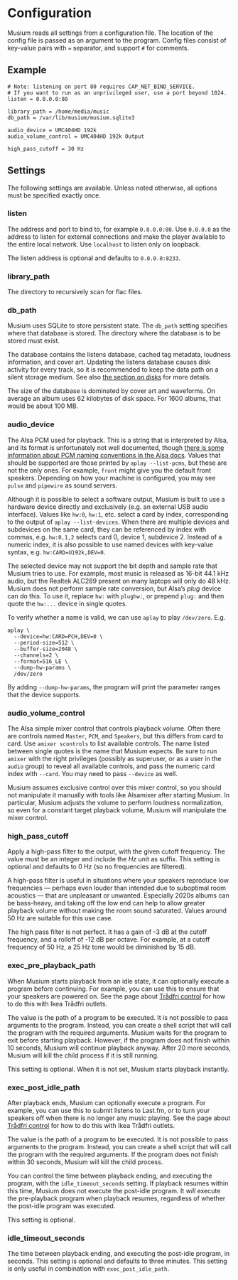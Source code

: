 # Configuration

Musium reads all settings from a configuration file. The location of the config
file is passed as an argument to the program. Config files consist of key-value
pairs with `=` separator, and support `#` for comments.

## Example

    # Note: listening on port 80 requires CAP_NET_BIND_SERVICE.
    # If you want to run as an unprivileged user, use a port beyond 1024.
    listen = 0.0.0.0:80

    library_path = /home/media/music
    db_path = /var/lib/musium/musium.sqlite3

    audio_device = UMC404HD 192k
    audio_volume_control = UMC404HD 192k Output

    high_pass_cutoff = 30 Hz

## Settings

The following settings are available. Unless noted otherwise, all options must
be specified exactly once.

### listen

The address and port to bind to, for example `0.0.0.0:80`. Use `0.0.0.0` as the
address to listen for external connections and make the player available to the
entire local network. Use `localhost` to listen only on loopback.

The listen address is optional and defaults to `0.0.0.0:8233`.

### library_path

The directory to recursively scan for flac files.

### db_path

Musium uses SQLite to store persistent state. The `db_path` setting specifies
where that database is stored. The directory where the database is to be stored
must exist.

The database contains the listens database, cached tag metadata, loudness
information, and cover art. Updating the listens database causes disk activity
for every track, so it is recommended to keep the data path on a silent storage
medium. See also [the section on disks](disks.md) for more details.

The size of the database is dominated by cover art and waveforms. On average an
album uses 62 kilobytes of disk space. For 1600 albums, that would be about 100
MB.

### audio_device

The <abbr>Alsa</abbr> <abbr>PCM<abbr> used for playback. This is a string that
is interpreted by <abbr>Alsa</abbr>, and its format is unfortunately not well
documented, though [there is some information about <abbr>PCM</abbr> naming
conventions in the <abbr>Alsa</abbr> docs][alsa-names]. Values that should be
supported are those printed by `aplay --list-pcms`, but these are not the only
ones. For example, `front` might give you the default front speakers. Depending
on how your machine is configured, you may see `pulse` and `pipewire` as sound
servers.

Although it is possible to select a software output, Musium is built to use a
hardware device directly and exclusively (e.g. an external <abbr>USB</abbr>
audio interface). Values like `hw:0`, `hw:1`, etc. select a card by index,
corresponding to the output of `aplay --list-devices`. When there are multiple
devices and subdevices on the same card, they can be referenced by index with
commas, e.g. `hw:0,1,2` selects card 0, device 1, subdevice 2. Instead of a
numeric index, it is also possible to use named devices with key-value syntax,
e.g. `hw:CARD=U192k,DEV=0`.

The selected device may not support the bit depth and sample rate that Musium
tries to use. For example, most music is released as 16-bit 44.1 kHz audio, but
the Realtek ALC289 present on many laptops will only do 48 kHz. Musium does not
perform sample rate conversion, but <abbr>Alsa</abbr>’s _plug_ device can do this.
To use it, replace `hw:` with `plughw:`, or prepend `plug:` and then quote the
`hw:...` device in single quotes.

To verify whether a name is valid, we can use `aplay` to play `/dev/zero`.
E.g.

```
aplay \
  --device=hw:CARD=PCH,DEV=0 \
  --period-size=512 \
  --buffer-size=2048 \
  --channels=2 \
  --format=S16_LE \
  --dump-hw-params \
  /dev/zero
```

By adding `--dump-hw-params`, the program will print the parameter ranges that
the device supports.

[alsa-names]: https://www.alsa-project.org/alsa-doc/alsa-lib/pcm.html#pcm_dev_names

### audio_volume_control

The <abbr>Alsa</abbr> simple mixer control that controls playback volume. Often
there are controls named `Master`, `PCM`, and `Speakers`, but this differs from
card to card. Use `amixer scontrols` to list available controls. The name listed
between single quotes is the name that Musium expects. Be sure to run `amixer`
with the right privileges (possibly as superuser, or as a user in the `audio`
group) to reveal all available controls, and pass the numeric card index with
`--card`. You may need to pass `--device` as well.

Musium assumes exclusive control over this mixer control, so you should not
manipulate it manually with tools like Alsamixer after starting Musium. In
particular, Musium adjusts the volume to perform loudness normalization, so even
for a constant target playback volume, Musium will manipulate the mixer control.

### high_pass_cutoff

Apply a high-pass filter to the output, with the given cutoff frequency. The
value must be an integer and include the _Hz_ unit as suffix. This setting is
optional and defaults to 0&nbsp;Hz (so no frequencies are filtered).

A high-pass filter is useful in situations where your speakers reproduce low
frequencies — perhaps even louder than intended due to suboptimal room
acoustics — that are unpleasant or unwanted. Especially 2020s albums can be
bass-heavy, and taking off the low end can help to allow greater playback volume
without making the room sound saturated. Values around 50&nbsp;Hz are suitable
for this use case.

The high pass filter is not perfect. It has a gain of -3&nbsp;dB at the cutoff
frequency, and a rolloff of -12&nbsp;dB per octave. For example, at a cutoff
frequency of 50&nbsp;Hz, a 25&nbsp;Hz tone would be diminished by 15&nbsp;dB.

### exec_pre_playback_path

When Musium starts playback from an idle state, it can optionally execute a
program before continuing. For example, you can use this to ensure that your
speakers are powered on. See the page about [Trådfri control](tradfri.md) for
how to do this with Ikea Trådfri outlets.

The value is the path of a program to be executed. It is not possible to pass
arguments to the program. Instead, you can create a shell script that will call
the program with the required arguments. Musium waits for the program to exit
before starting playback. However, if the program does not finish within 10
seconds, Musium will continue playback anyway. After 20 more seconds, Musium
will kill the child process if it is still running.

This setting is optional. When it is not set, Musium starts playback instantly.

### exec_post_idle_path

After playback ends, Musium can optionally execute a program. For example, you
can use this to submit listens to Last.fm, or to turn your speakers off when
there is no longer any music playing. See the page about [Trådfri
control](tradfri.md) for how to do this with Ikea Trådfri outlets.

The value is the path of a program to be executed. It is not possible to pass
arguments to the program. Instead, you can create a shell script that will call
the program with the required arguments. If the program does not finish within
30 seconds, Musium will kill the child process.

You can control the time between playback ending, and executing the program,
with the `idle_timeout_seconds` setting. If playback resumes within this time,
Musium does not execute the post-idle program. It _will_ execute the
pre-playback program when playback resumes, regardless of whether the post-idle
program was executed.

This setting is optional.

### idle_timeout_seconds

The time between playback ending, and executing the post-idle program, in
seconds. This setting is optional and defaults to three minutes. This setting
is only useful in combination with `exec_post_idle_path`.
